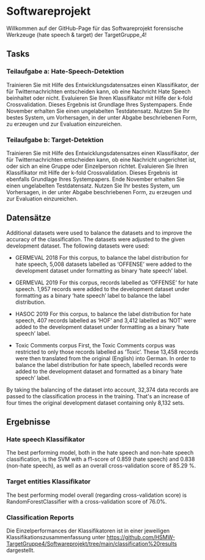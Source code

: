 # Softwareprojekt

Willkommen auf der GitHub-Page für das Softwareprojekt forensische Werkzeuge (hate speech &amp; target) der TargetGruppe_4!

## Tasks
### Teilaufgabe a: Hate-Speech-Detektion

Trainieren Sie mit Hilfe des Entwicklungsdatensatzes einen Klassifikator, der für Twitternachrichten entscheiden kann, ob eine Nachricht Hate Speech beinhaltet oder nicht. Evaluieren Sie Ihren Klassifikator mit Hilfe der k-fold Crossvalidation. Dieses Ergebnis ist Grundlage Ihres Systempapers. Ende November erhalten Sie einen ungelabelten Testdatensatz. Nutzen Sie Ihr bestes System, um Vorhersagen, in der unter Abgabe beschriebenen Form, zu erzeugen und zur Evaluation einzureichen.


### Teilaufgabe b: Target-Detektion

Trainieren Sie mit Hilfe des Entwicklungsdatensatzes einen Klassifikator, der für Twitternachrichten entscheiden kann, ob eine Nachricht ungerichtet ist, oder sich an eine Gruppe oder Einzelperson richtet. Evaluieren Sie Ihren Klassifikator mit Hilfe der k-fold Crossvalidation. Dieses Ergebnis ist ebenfalls Grundlage Ihres Systempapers. Ende November erhalten Sie einen ungelabelten Testdatensatz. Nutzen Sie Ihr bestes System, um Vorhersagen, in der unter Abgabe beschriebenen Form, zu erzeugen und zur Evaluation einzureichen.

## Datensätze

Additional datasets were used to balance the datasets and to improve the accuracy of the classification. The datasets were adjusted to the given development dataset. The following datasets were used:

- GERMEVAL 2018
For this corpus, to balance the label distribution for hate speech, 5,008 datasets labelled as ‘OFFENSE’ were added to the development dataset under formatting as binary ‘hate speech’ label.

- GERMEVAL 2019
For this corpus, records labelled as ‘OFFENSE’ for hate speech. 1,957 records were added to the development dataset under formatting as a binary ‘hate speech’ label to balance the label distribution.

- HASOC 2019
For this corpus, to balance the label distribution for hate speech, 407 records labelled as ‘HOF’ and 3,412 labelled as ‘NOT’ were added to the development dataset under formatting as a binary ‘hate speech’ label.

- Toxic Comments corpus
First, the Toxic Comments corpus was restricted to only those records labelled as ‘Toxic’. These 13,458 records were then translated from the original (English) into German. In order to balance the label distribution for hate speech, labelled records were added to the development dataset and formatted as a binary ‘hate speech’ label.

By taking the balancing of the dataset into account, 32,374 data records are passed to the classification process in the training. That's an increase of four times the original development dataset containing only 8,132 sets.

## Ergebnisse
### Hate speech Klassifikator

The best performing model, both in the hate speech and non-hate speech classification, is the SVM with a f1-score of 0.859 (hate speech) and 0.838 (non-hate speech), as well as an overall cross-validation score of 85.29 %.

### Target entities Klassifikator

The best performing model overall (regarding cross-validation score) is RandomForestClassifier with a cross-validation score of 76.0%.

### Classification Reports

Die Einzelperformances der Klassifikatoren ist in einer jeweiligen Klassifikationszusammenfassung unter https://github.com/HSMW-TargetGruppe4/Softwareprojekt/tree/main/classification%20results dargestellt. 
